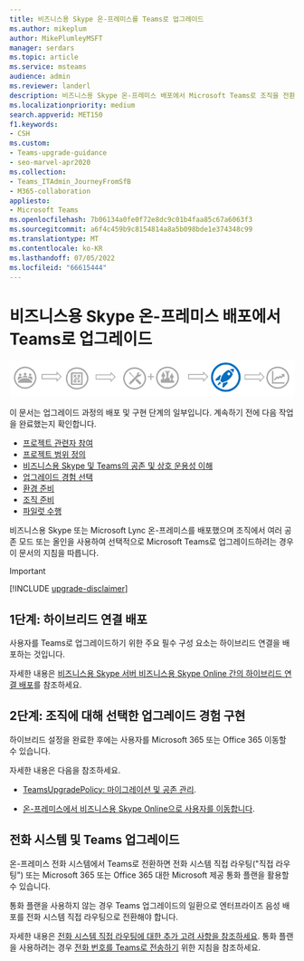 ```yaml
---
title: 비즈니스용 Skype 온-프레미스를 Teams로 업그레이드
ms.author: mikeplum
author: MikePlumleyMSFT
manager: serdars
ms.topic: article
ms.service: msteams
audience: admin
ms.reviewer: landerl
description: 비즈니스용 Skype 온-프레미스 배포에서 Microsoft Teams로 조직을 전환하는 방법을 알아봅니다.
ms.localizationpriority: medium
search.appverid: MET150
f1.keywords:
- CSH
ms.custom:
- Teams-upgrade-guidance
- seo-marvel-apr2020
ms.collection:
- Teams_ITAdmin_JourneyFromSfB
- M365-collaboration
appliesto:
- Microsoft Teams
ms.openlocfilehash: 7b06134a0fe0f72e8dc9c01b4faa85c67a6063f3
ms.sourcegitcommit: a6f4c459b9c8154814a8a5b098bde1e374348c99
ms.translationtype: MT
ms.contentlocale: ko-KR
ms.lasthandoff: 07/05/2022
ms.locfileid: "66615444"
---
```

# <a name="upgrade-from-a-skype-for-business-on-premises-deployment-to-teams"></a>비즈니스용 Skype 온-프레미스 배포에서 Teams로 업그레이드

![배포 및 구현 단계에 중점을 둔 업그레이드 과정의 단계입니다.](media/upgrade-banner-deployment.png "배포 및 구현 단계에 중점을 둔 업그레이드 과정의 단계")

이 문서는 업그레이드 과정의 배포 및 구현 단계의 일부입니다. 계속하기 전에 다음 작업을 완료했는지 확인합니다.

- [프로젝트 관련자 참여](upgrade-enlist-stakeholders.md)
- [프로젝트 범위 정의](./upgrade-define-project-scope.md)
- [비즈니스용 Skype 및 Teams의 공존 및 상호 운용성 이해](./teams-and-skypeforbusiness-coexistence-and-interoperability.md)
- [업그레이드 경험 선택](upgrade-and-coexistence-of-skypeforbusiness-and-teams.md)
- [환경 준비](./upgrade-prepare-environment.md)
- [조직 준비](./upgrade-prepare-organization.md)
- [파일럿 수행](./pilot-essentials.md)

비즈니스용 Skype 또는 Microsoft Lync 온-프레미스를 배포했으며 조직에서 여러 공존 모드 또는 올인을 사용하여 선택적으로 Microsoft Teams로 업그레이드하려는 경우 이 문서의 지침을 따릅니다. 

> [!IMPORTANT]
> [!INCLUDE [upgrade-disclaimer](includes/upgrade-disclaimer.md)]

## <a name="step-1-deploy-hybrid-connectivity"></a>1단계: 하이브리드 연결 배포

사용자를 Teams로 업그레이드하기 위한 주요 필수 구성 요소는 하이브리드 연결을 배포하는 것입니다.

자세한 내용은 [비즈니스용 Skype 서버 비즈니스용 Skype Online 간의 하이브리드 연결 배포](/skypeforbusiness/skype-for-business-hybrid-solutions/deploy-hybrid-connectivity/deploy-hybrid-connectivity)를 참조하세요.

## <a name="step-2-implement-your-chosen-upgrade-journey-for-your-organization"></a>2단계: 조직에 대해 선택한 업그레이드 경험 구현

하이브리드 설정을 완료한 후에는 사용자를 Microsoft 365 또는 Office 365 이동할 수 있습니다.

자세한 내용은 다음을 참조하세요.

- [TeamsUpgradePolicy: 마이그레이션 및 공존 관리](upgrade-to-teams-on-prem-tools.md).

- [온-프레미스에서 비즈니스용 Skype Online으로 사용자를 이동합니다](/skypeforbusiness/skype-for-business-hybrid-solutions/deploy-hybrid-connectivity/move-users-from-on-premises-to-skype-for-business-online).

## <a name="phone-system-and-teams-upgrade"></a>전화 시스템 및 Teams 업그레이드

온-프레미스 전화 시스템에서 Teams로 전환하면 전화 시스템 직접 라우팅("직접 라우팅") 또는 Microsoft 365 또는 Office 365 대한 Microsoft 제공 통화 플랜을 활용할 수 있습니다.

통화 플랜을 사용하지 않는 경우 Teams 업그레이드의 일환으로 엔터프라이즈 음성 배포를 전화 시스템 직접 라우팅으로 전환해야 합니다.

자세한 내용은 [전화 시스템 직접 라우팅에 대한 추가 고려 사항을 참조하세요](./direct-routing-landing-page.md). 통화 플랜을 사용하려는 경우 [전화 번호를 Teams로 전송하기](phone-number-calling-plans/transfer-phone-numbers-to-teams.md) 위한 지침을 참조하세요.